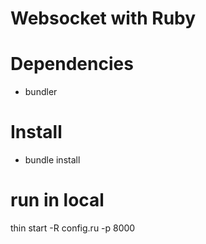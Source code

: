 # Websocket with Ruby

# Dependencies
- bundler

# Install
- bundle install

# run in local
thin start -R config.ru -p 8000
